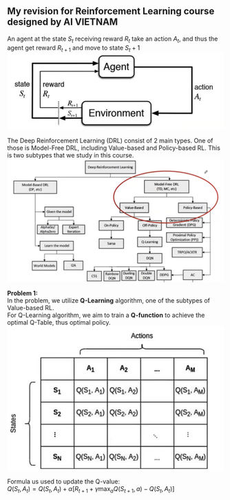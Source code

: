## My revision for Reinforcement Learning course designed by AI VIETNAM

An agent at the state $S_t$ receiving reward $R_t$ take an action $A_t$, and thus the agent get reward $R_{t+1}$ and move to state ${S_t+1}$ 
![RL overview](images/RL.jpg)

The Deep Reinforcement Learning (DRL) consist of 2 main types. One of those is Model-Free DRL, including Value-based and Policy-based RL. This is two subtypes that we study in this course. 
![RL overview 1](images/RL1.png)

**Problem 1:** <br>
In the problem, we utilize **Q-Learning** algorithm, one of the subtypes of Value-based RL.  <br>
For Q-Learning algorithm, we aim to train a **Q-function** to achieve the optimal Q-Table, thus optimal policy. <br>
![RL overview 2](images/RL2.jpg)

Formula us used to update the Q-value: <br>
$Q(S_t, A_t)=Q(S_t, A_t)+\alpha[R_{t+1}+\gamma \max _a Q(S_{t+1}, a)-Q(S_t, A_t)]$

